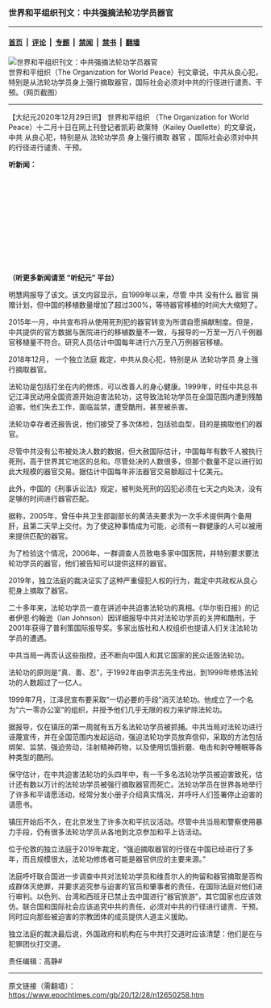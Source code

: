### 世界和平组织刊文：中共强摘法轮功学员器官

---

#### [首页](../../../..?n12650258) &nbsp;|&nbsp; [评论](../../../../../epoch-comment?n12650258) &nbsp;|&nbsp; [专题](../../../../../epoch-special?n12650258) &nbsp;|&nbsp; [禁闻](../../../../../epoch-news?n12650258) &nbsp;|&nbsp; [禁书](../../../../../books?n12650258) &nbsp;|&nbsp; [翻墙](https://github.com/gfw-breaker/nogfw/blob/master/README.md?n12650258)


<div><img alt="世界和平组织刊文：中共强摘法轮功学员器官" class="attachment-djy_600_400 size-djy_600_400 wp-post-image" src="https://i.epochtimes.com/assets/uploads/2020/12/Screen-Shot-2020-12-28-at-3.48.23-PM-600x400.png"/>
<div class="caption">
 世界和平组织（The Organization for World Peace）刊文章说，中共从良心犯，特别是从法轮功学员身上强行摘取器官，国际社会必须对中共的行径进行谴责、干预。（网页截图）
</div></div><hr/><div class="post_content" id="artbody" itemprop="articleBody">
 <!-- article content begin -->
 <p>
  【大纪元2020年12月29日讯】
  <ok href="https://www.epochtimes.com/gb/tag/%E4%B8%96%E7%95%8C%E5%92%8C%E5%B9%B3%E7%BB%84%E7%BB%87.html">
   世界和平组织
  </ok>
  （The Organization for World Peace）十二月十日在网上刊登记者凯莉·欧莱特（Kailey Ouellette）的文章说，
  <ok href="https://www.epochtimes.com/gb/tag/%E4%B8%AD%E5%85%B1.html">
   中共
  </ok>
  从良心犯，特别是从
  <ok href="https://www.epochtimes.com/gb/tag/%E6%B3%95%E8%BD%AE%E5%8A%9F%E5%AD%A6%E5%91%98.html">
   法轮功学员
  </ok>
  身上强行摘取
  <ok href="https://www.epochtimes.com/gb/tag/%E5%99%A8%E5%AE%98.html">
   器官
  </ok>
  ，国际社会必须对中共的行径进行谴责、干预。
 </p>
 <p>
  <strong>
   听新闻：
  </strong>
 </p>
 <div style="width: 100%; height: 170px; margin-bottom: 20px; border-radius: 10px; overflow:hidden;">
 </div>
 <p>
  <strong>
   （听更多新闻请至
   <ok href="https://www.epochtimes.com/gb/podcast.htm">
    “听纪元”
   </ok>
   平台）
  </strong>
 </p>
 <p>
  明慧网报导了该文。该文内容显示，自1999年以来，尽管
  <ok href="https://www.epochtimes.com/gb/tag/%E4%B8%AD%E5%85%B1.html">
   中共
  </ok>
  没有什么
  <ok href="https://www.epochtimes.com/gb/tag/%E5%99%A8%E5%AE%98.html">
   器官
  </ok>
  捐赠计划，但中国的移植数量增加了超过300%，等待器官移植的时间大大缩短了。
 </p>
 <p>
  2015年一月，中共宣布将从使用死刑犯的器官转变为所谓自愿捐献制度。但是，中共提供的官方数据与医院进行的移植数量不一致，与报导的一万至一万八千例器官移植量不符合。研究人员估计中国每年进行六万至八万例器官移植。
 </p>
 <p>
  2018年12月，
  <ok href="https://chinatribunal.com/">
   一个独立法庭
  </ok>
  裁定，中共从良心犯，特别是从
  <ok href="https://www.epochtimes.com/gb/tag/%E6%B3%95%E8%BD%AE%E5%8A%9F%E5%AD%A6%E5%91%98.html">
   法轮功学员
  </ok>
  身上强行摘取器官。
 </p>
 <p>
  法轮功是包括打坐在内的修炼，可以改善人的身心健康。1999年，时任中共总书记江泽民动用全国资源开始迫害法轮功，这导致法轮功学员在全国范围内遭到残酷迫害。他们失去工作，面临监禁，遭受酷刑，甚至被杀害。
 </p>
 <p>
  法轮功幸存者还报告说，他们接受了多次体检，包括验血型，目的是摘取他们的器官。
 </p>
 <p>
  尽管中共没有公布被处决人数的数据，但大赦国际估计，中国每年有数千人被执行死刑，高于世界其它地区的总和。尽管处决的人数很多，但那个数量不足以进行如此大规模的器官交易。据估计中国每年非法器官交易额超过十亿美元。
 </p>
 <p>
  此外，中国的《刑事诉讼法》规定，被判处死刑的囚犯必须在七天之内处决，没有足够的时间进行器官匹配。
 </p>
 <p>
  据称，2005年，曾任中共卫生部副部长的黄洁夫要求为一次手术提供两个备用肝，且第二天早上交付。为了使这种事情成为可能，必须有一群健康的人可以被用来提供匹配的器官。
 </p>
 <p>
  为了检验这个情况，2006年，一群调查人员致电多家中国医院，并特别要求要法轮功学员的器官，他们被告知可以提供这样的器官。
 </p>
 <p>
  2019年，独立法庭的裁决证实了这种严重侵犯人权的行为，裁定中共政权从良心犯身上摘取了器官。
 </p>
 <p>
  二十多年来，法轮功学员一直在讲述中共迫害法轮功的真相。《华尔街日报》的记者伊恩·约翰逊（Ian Johnson）因详细报导中共对法轮功学员的关押和酷刑，于2001年获得了普利策国际报导奖。多家出版社和人权组织也提请人们关注法轮功学员的遭遇。
 </p>
 <p>
  中共当局一再否认这些指控，还不断向中国人和其它国家的民众诋毁法轮功。
 </p>
 <p>
  法轮功的原则是“真、善、忍”，于1992年由李洪志先生传出，到1999年修炼法轮功的人数超过了一亿人。
 </p>
 <p>
  1999年7月，江泽民宣布要采取“一切必要的手段”消灭法轮功。他成立了一个名为“六一零办公室”的组织，并授予他们几乎无限的权力来铲除法轮功。
 </p>
 <p>
  据报导，仅在镇压的第一周就有五万名法轮功学员被抓捕。中共当局对法轮功进行诬蔑宣传，并在全国范围内发起运动，强迫法轮功学员放弃信仰，采取的方法包括绑架、监禁、强迫劳动，注射精神药物，以及使用饥饿折磨、电击和剥夺睡眠等各种类型的酷刑。
 </p>
 <p>
  保守估计，在中共迫害法轮功的头四年中，有一千多名法轮功学员被迫害致死，估计还有数以万计的法轮功学员被强行摘取器官而死亡。法轮功学员在世界各地举行了许多和平请愿活动，经常分发小册子介绍真实情况，并呼吁人们签署停止迫害的请愿书。
 </p>
 <p>
  镇压开始后不久，在北京发生了许多次和平抗议活动。尽管中共当局和警察使用暴力手段，仍有很多法轮功学员从各地到北京参加和平上访活动。
 </p>
 <p>
  位于伦敦的独立法庭于2019年裁定，“强迫摘取器官的行径在中国已经进行了多年，而且规模很大，法轮功修炼者可能是器官供应的主要来源。”
 </p>
 <p>
  法庭呼吁联合国进一步调查中共对法轮功学员和维吾尔人的拘留和器官摘取是否构成群体灭绝罪，并要求追究参与迫害的官员和肇事者的责任，在国际法庭对他们进行审判。以色列、台湾和西班牙已禁止去中国进行“器官旅游”，其它国家也应该效仿。联合国和国际社会应该追究中共的责任，必须对中共的行径进行谴责、干预。同时应向那些被迫害的宗教团体的成员提供人道主义援助。
 </p>
 <p>
  独立法庭的裁决最后说，外国政府和机构在与中共打交道时应该清楚：他们是在与犯罪团伙打交道。
 </p>
 <p>
  责任编辑：高静#
 </p>
 <!-- article content end -->
 <div id="below_article_ad">
 </div>
</div>


---

原文链接（需翻墙）：https://www.epochtimes.com/gb/20/12/28/n12650258.htm